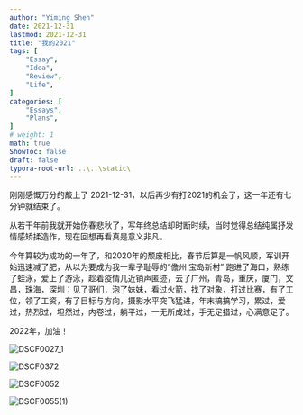```yaml
---
author: "Yiming Shen"
date: 2021-12-31
lastmod: 2021-12-31
title: "我的2021"
tags: [
    "Essay",
    "Idea",
    "Review",
    "Life",
]
categories: [
    "Essays", 
    "Plans",
]
# weight: 1
math: true
ShowToc: false
draft: false
typora-root-url: ..\..\static\
---
```


刚刚感慨万分的敲上了 2021-12-31，以后再少有打2021的机会了，这一年还有七分钟就结束了。

从若干年前我就开始伤春悲秋了，写年终总结却时断时续，当时觉得总结纯属抒发情感矫揉造作，现在回想再看真是意义非凡。

今年算较为成功的一年了，和2020年的颓废相比，春节后算是一帆风顺，军训开始迅速减了肥，从以为要成为我一辈子耻辱的“儋州 宝岛新村” 跑进了海口，熟练了蛙泳，爱上了游泳，趁着疫情几近销声匿迹，去了广州，青岛，重庆，厦门，文昌，珠海，深圳；见了哥们，泡了妹妹，看过火箭，找了对象，打过比赛，有了工位，领了工资，有了目标与方向，摄影水平突飞猛进，年末搞搞学习，累过，爱过，热烈过，坦然过，内卷过，躺平过，一无所成过，手无足措过，心满意足了。

2022年，加油！

![DSCF0027_1](/2021%E5%B9%B4%E7%BB%88%E6%80%BB%E7%BB%93.assets/DSCF0027_1.jpg)

![DSCF0372](/2021%E5%B9%B4%E7%BB%88%E6%80%BB%E7%BB%93.assets/DSCF0372.jpg)

![DSCF0052](/2021%E5%B9%B4%E7%BB%88%E6%80%BB%E7%BB%93.assets/DSCF0052.jpg)

![DSCF0055(1)](/2021%E5%B9%B4%E7%BB%88%E6%80%BB%E7%BB%93.assets/DSCF0055(1).jpg)

